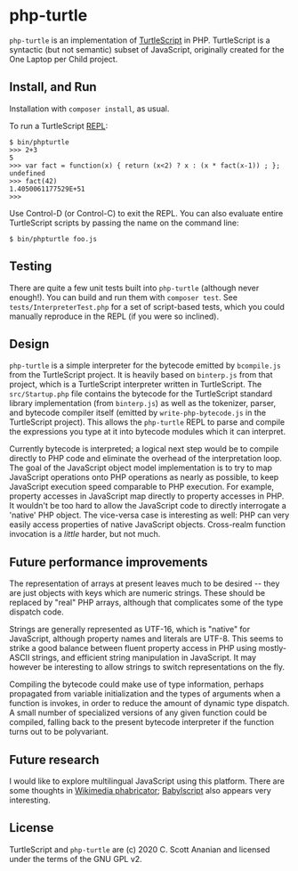 # php-turtle

`php-turtle` is an implementation of
[TurtleScript](https://github.com/cscott/turtlescript) in
PHP.  TurtleScript is a syntactic
(but not semantic) subset of JavaScript, originally created for
the One Laptop per Child project.

## Install, and Run

Installation with `composer install`, as usual.

To run a TurtleScript
[REPL](http://en.wikipedia.org/wiki/Read%E2%80%93eval%E2%80%93print_loop):
```
$ bin/phpturtle
>>> 2+3
5
>>> var fact = function(x) { return (x<2) ? x : (x * fact(x-1)) ; };
undefined
>>> fact(42)
1.4050061177529E+51
>>>
```
Use Control-D (or Control-C) to exit the REPL.  You can also evaluate entire
TurtleScript scripts by passing the name on the command line:
```
$ bin/phpturtle foo.js
```

## Testing
There are quite a few unit tests built into `php-turtle` (although
never enough!).  You can build and run them with `composer test`.  See
`tests/InterpreterTest.php` for a set of script-based tests, which you
could manually reproduce in the REPL (if you were so inclined).

## Design
`php-turtle` is a simple interpreter for the bytecode emitted by
`bcompile.js` from the TurtleScript project.  It is heavily based on
`binterp.js` from that project, which is a TurtleScript interpreter written
in TurtleScript.  The `src/Startup.php` file contains the bytecode for the
TurtleScript standard library implementation (from `binterp.js`) as
well as the tokenizer, parser, and bytecode compiler itself (emitted
by `write-php-bytecode.js` in the TurtleScript project).  This allows
the `php-turtle` REPL to parse and compile the expressions you type
at it into bytecode modules which it can interpret.

Currently bytecode is interpreted; a logical next step would be to
compile directly to PHP code and eliminate the overhead of the
interpretation loop.  The goal of the JavaScript object model implementation
is to try to map JavaScript operations onto PHP operations as nearly
as possible, to keep JavaScript execution speed comparable to PHP
execution.  For example, property accesses in JavaScript map directly
to property accesses in PHP.  It wouldn't be too hard to allow the
JavaScript code to directly interrogate a 'native' PHP object.
The vice-versa case is interesting as well: PHP can very easily
access properties of native JavaScript objects.  Cross-realm
function invocation is a *little* harder, but not much.

## Future performance improvements

The representation of arrays at present leaves much to be
desired -- they are just objects with keys which are numeric strings.
These should be replaced by "real" PHP arrays, although that complicates
some of the type dispatch code.

Strings are generally represented as UTF-16, which is "native" for
JavaScript, although property names and literals are UTF-8.  This
seems to strike a good balance between fluent property access in PHP
using mostly-ASCII strings, and efficient string manipulation in
JavaScript.  It may however be interesting to allow strings to switch
representations on the fly.

Compiling the bytecode could make use of type information, perhaps
propagated from variable initialization and the types of arguments
when a function is invokes, in order to reduce the amount of dynamic
type dispatch.  A small number of specialized versions of any given
function could be compiled, falling back to the present bytecode
interpreter if the function turns out to be polyvariant.

## Future research

I would like to explore multilingual JavaScript using this platform.
There are some thoughts in
[Wikimedia phabricator](https://phabricator.wikimedia.org/T230665);
[Babylscript](http://www.babylscript.com/) also appears very interesting.

## License

TurtleScript and `php-turtle` are (c) 2020 C. Scott Ananian and
licensed under the terms of the GNU GPL v2.
